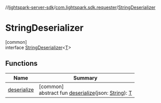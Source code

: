//[lightspark-server-sdk](../../../index.md)/[com.lightspark.sdk.requester](../index.md)/[StringDeserializer](index.md)

# StringDeserializer

[common]\
interface [StringDeserializer](index.md)&lt;[T](index.md)&gt;

## Functions

| Name | Summary |
|---|---|
| [deserialize](deserialize.md) | [common]<br>abstract fun [deserialize](deserialize.md)(json: [String](https://kotlinlang.org/api/latest/jvm/stdlib/kotlin/-string/index.html)): [T](index.md) |
